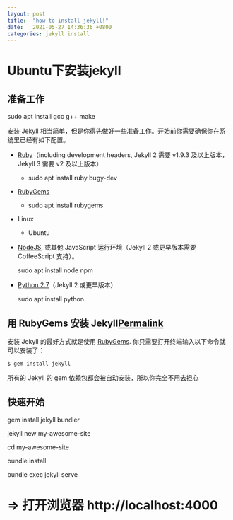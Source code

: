 ```yaml
---
layout: post
title:  "how to install jekyll!"
date:   2021-05-27 14:36:36 +0800
categories: jekyll install
---
```


# Ubuntu下安装jekyll



## 准备工作

sudo apt install gcc g++ make

安装 Jekyll 相当简单，但是你得先做好一些准备工作。开始前你需要确保你在系统里已经有如下配置。

- [Ruby](http://www.ruby-lang.org/en/downloads/)（including development headers, Jekyll 2 需要 v1.9.3 及以上版本，Jekyll 3 需要 v2 及以上版本）

  - sudo apt install ruby bugy-dev

- [RubyGems](http://rubygems.org/pages/download)

  - sudo apt install rubygems

- Linux 

  - Ubuntu

- [NodeJS](http://nodejs.org/), 或其他 JavaScript 运行环境（Jekyll 2 或更早版本需要 CoffeeScript 支持）。

  sudo apt install node  npm

- [Python 2.7](https://www.python.org/downloads/)（Jekyll 2 或更早版本）

  sudo apt install python

## 用 RubyGems 安装 Jekyll[Permalink](http://jekyllcn.com/docs/installation/#用-rubygems-安装-jekyll)

安装 Jekyll 的最好方式就是使用 [RubyGems](http://rubygems.org/pages/download). 你只需要打开终端输入以下命令就可以安装了：

```
$ gem install jekyll
```

所有的 Jekyll 的 gem 依赖包都会被自动安装，所以你完全不用去担心

## 快速开始
  gem install jekyll bundler

  jekyll new my-awesome-site

  cd my-awesome-site

  bundle install

  bundle exec jekyll serve

# => 打开浏览器 http://localhost:4000

